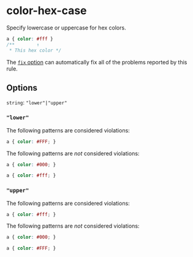 # color-hex-case

Specify lowercase or uppercase for hex colors.

<!-- prettier-ignore -->
```css
a { color: #fff }
/**        ↑
 * This hex color */
```

The [`fix` option](https://github.com/stylelint/stylelint/tree/13.7.2/docs/user-guide/usage/options.md#fix) can automatically fix all of the problems reported by this rule.

## Options

`string`: `"lower"|"upper"`

### `"lower"`

The following patterns are considered violations:

<!-- prettier-ignore -->
```css
a { color: #FFF; }
```

The following patterns are _not_ considered violations:

<!-- prettier-ignore -->
```css
a { color: #000; }
```

<!-- prettier-ignore -->
```css
a { color: #fff; }
```

### `"upper"`

The following patterns are considered violations:

<!-- prettier-ignore -->
```css
a { color: #fff; }
```

The following patterns are _not_ considered violations:

<!-- prettier-ignore -->
```css
a { color: #000; }
```

<!-- prettier-ignore -->
```css
a { color: #FFF; }
```
